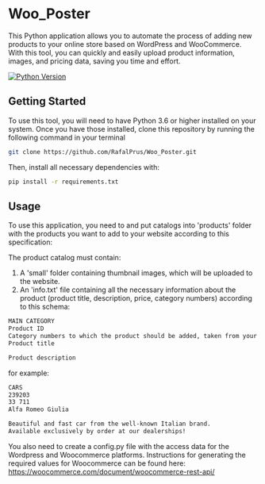# Woo_Poster
This Python application allows you to automate the process of adding new products to your online store based on WordPress and WooCommerce. With this tool, you can quickly and easily upload product information, images, and pricing data, saving you time and effort.

[![Python Version](https://img.shields.io/badge/python-3.10.6-blue.svg)](https://www.python.org/downloads/release/python-3.10.6/)


## Getting Started
To use this tool, you will need to have Python 3.6 or higher installed on your system. Once you have those installed, clone this repository by running the following command in your terminal
```bash
git clone https://github.com/RafalPrus/Woo_Poster.git
```
Then, install all necessary dependencies with:
```bash
pip install -r requirements.txt
```

## Usage
To use this application, you need to and put catalogs into 'products' folder with the products you want to add to your website according to this specification:

The product catalog must contain:
1. A 'small' folder containing thumbnail images, which will be uploaded to the website.
2. An 'info.txt' file containing all the necessary information about the product (product title, description, price, category numbers) according to this schema:
```bash
MAIN CATEGORY
Product ID
Category numbers to which the product should be added, taken from your website
Product title

Product description
```
for example:
```bash
CARS
239203
33 711
Alfa Romeo Giulia

Beautiful and fast car from the well-known Italian brand. 
Available exclusively by order at our dealerships!
```

You also need to create a config.py file with the access data for the Wordpress and Woocommerce platforms.
Instructions for generating the required values for Woocommerce can be found here: https://woocommerce.com/document/woocommerce-rest-api/



